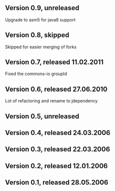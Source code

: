 ## Version 0.9, unreleased

Upgrade to asm5 for java8 support

## Version 0.8, skipped

Skipped for easier merging of forks

## Version 0.7, released 11.02.2011

Fixed the commons-io groupId

## Version 0.6, released 27.06.2010

Lot of refactoring and rename to jdependency


## Version 0.5, unreleased


## Version 0.4, released 24.03.2006


## Version 0.3, released 22.03.2006


## Version 0.2, released 12.01.2006


## Version 0.1, released 28.05.2006


